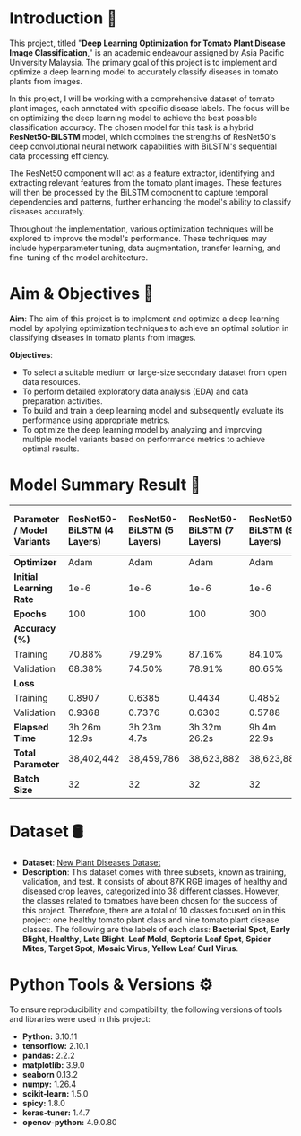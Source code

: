 # Introduction 📖
This project, titled "**Deep Learning Optimization for Tomato Plant Disease Image Classification**," is an academic endeavour assigned by Asia Pacific University Malaysia. The primary goal of this project is to implement and optimize a deep learning model to accurately classify diseases in tomato plants from images.

In this project, I will be working with a comprehensive dataset of tomato plant images, each annotated with specific disease labels. The focus will be on optimizing the deep learning model to achieve the best possible classification accuracy. The chosen model for this task is a hybrid **ResNet50-BiLSTM** model, which combines the strengths of ResNet50's deep convolutional neural network capabilities with BiLSTM's sequential data processing efficiency.

The ResNet50 component will act as a feature extractor, identifying and extracting relevant features from the tomato plant images. These features will then be processed by the BiLSTM component to capture temporal dependencies and patterns, further enhancing the model's ability to classify diseases accurately.

Throughout the implementation, various optimization techniques will be explored to improve the model's performance. These techniques may include hyperparameter tuning, data augmentation, transfer learning, and fine-tuning of the model architecture.

# Aim & Objectives 🎯
**Aim**: The aim of this project is to implement and optimize a deep learning model by applying optimization techniques to achieve an optimal solution in classifying diseases in tomato plants from images.

**Objectives**:
* To select a suitable medium or large-size secondary dataset from open data resources.
* To perform detailed exploratory data analysis (EDA) and data preparation activities.
* To build and train a deep learning model and subsequently evaluate its performance using appropriate metrics.
* To optimize the deep learning model by analyzing and improving multiple model variants based on performance metrics to achieve optimal results.

# Model Summary Result 📝
| Parameter / Model Variants | ResNet50-BiLSTM (4 Layers) | ResNet50-BiLSTM (5 Layers) | ResNet50-BiLSTM (7 Layers) | ResNet50-BiLSTM (9 Layers) | Tuned ResNet50-BiLSTM (9 Layers)
|:----------------------------|:----------------------------|:----------------------------|:----------------------------|:----------------------------|:----------------------------|
| **Optimizer**              | Adam                       | Adam                       | Adam                       | Adam                       | Adam
| **Initial Learning Rate**  | 1e-6                       | 1e-6                       | 1e-6                       | 1e-6                       | 1e-6
| **Epochs**                 | 100                        | 100                        | 100                        | 300                        | 229
| **Accuracy (%)**           |                            |                            |                            |                            | 
| Training                   | 70.88%                     | 79.29%                     | 87.16%                     | 84.10%                     | 79.32%
| Validation                 | 68.38%                     | 74.50%                     | 78.91%                     | 80.65%                     | 78.47%
| **Loss**                   |                            |                            |                            |                            | 
| Training                   | 0.8907                     | 0.6385                     | 0.4434                     | 0.4852                     | 0.6190
| Validation                 | 0.9368                     | 0.7376                     | 0.6303                     | 0.5788                     | 0.6297
| **Elapsed Time**           | 3h 26m 12.9s               | 3h 23m 4.7s                | 3h 32m 26.2s               | 9h 4m 22.9s                | 7h 53m 47.6s
| **Total Parameter**        | 38,402,442                 | 38,459,786                 | 38,623,882                 | 38,623,882                 | 54,192,522
| **Batch Size**             | 32                         | 32                         | 32                         | 32                         | 32

# Dataset 🛢️
* **Dataset**: [New Plant Diseases Dataset](https://www.kaggle.com/datasets/vipoooool/new-plant-diseases-dataset)
* **Description**: This dataset comes with three subsets, known as training, validation, and test. It consists of about 87K RGB images of healthy and diseased crop leaves, categorized into 38 different classes. However, the classes related to tomatoes have been chosen for the success of this project. Therefore, there are a total of 10 classes focused on in this project: one healthy tomato plant class and nine tomato plant disease classes. The following are the labels of each class: **Bacterial Spot**, **Early Blight**, **Healthy**, **Late Blight**, **Leaf Mold**, **Septoria Leaf Spot**, **Spider Mites**, **Target Spot**, **Mosaic Virus**, **Yellow Leaf Curl Virus**.

# Python Tools & Versions ⚙️
To ensure reproducibility and compatibility, the following versions of tools and libraries were used in this project:
* **Python:** 3.10.11
* **tensorflow:** 2.10.1
* **pandas:** 2.2.2
* **matplotlib:** 3.9.0
* **seaborn** 0.13.2
* **numpy:** 1.26.4
* **scikit-learn:** 1.5.0
* **spicy:** 1.8.0
* **keras-tuner:** 1.4.7
* **opencv-python:** 4.9.0.80
